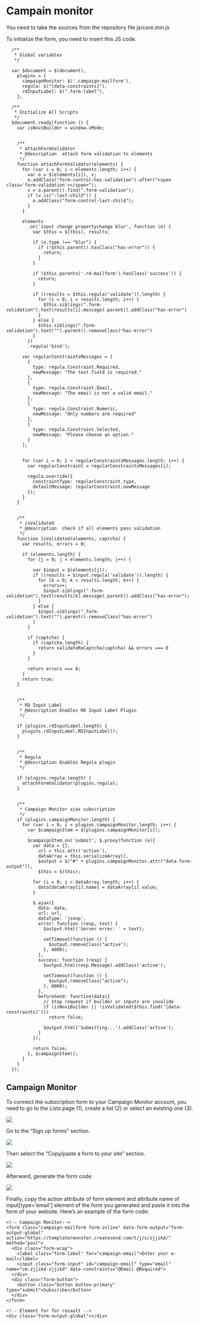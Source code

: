 # Сampain monitor

You need to take the sources from the repository file js/core.min.js

To initialize the form, you need to insert this JS code.

	  /**
	   * Global variables
	   */

	  var $document = $(document),
	    plugins = {
	      campaignMonitor: $('.campaign-mailform'),
	      regula: $("[data-constraints]"),  
	      rdInputLabel: $(".form-label"),
	    };

	  /**
	   * Initialize All Scripts
	   */
	  $document.ready(function () {
	    var isNoviBuilder = window.xMode;


	    /**
	     * attachFormValidator
	     * @description  attach form validation to elements
	     */
	    function attachFormValidator(elements) {
	      for (var i = 0; i < elements.length; i++) {
	        var o = $(elements[i]), v;
	        o.addClass("form-control-has-validation").after("<span class='form-validation'></span>");
	        v = o.parent().find(".form-validation");
	        if (v.is(":last-child")) {
	          o.addClass("form-control-last-child");
	        }
	      }

	      elements
	        .on('input change propertychange blur', function (e) {
	          var $this = $(this), results;

	          if (e.type !== "blur") {
	            if (!$this.parent().hasClass("has-error")) {
	              return;
	            }
	          }

	          if ($this.parents('.rd-mailform').hasClass('success')) {
	            return;
	          }

	          if ((results = $this.regula('validate')).length) {
	            for (i = 0; i < results.length; i++) {
	              $this.siblings(".form-validation").text(results[i].message).parent().addClass("has-error")
	            }
	          } else {
	            $this.siblings(".form-validation").text("").parent().removeClass("has-error")
	          }
	        })
	        .regula('bind');

	      var regularConstraintsMessages = [
	        {
	          type: regula.Constraint.Required,
	          newMessage: "The text field is required."
	        },
	        {
	          type: regula.Constraint.Email,
	          newMessage: "The email is not a valid email."
	        },
	        {
	          type: regula.Constraint.Numeric,
	          newMessage: "Only numbers are required"
	        },
	        {
	          type: regula.Constraint.Selected,
	          newMessage: "Please choose an option."
	        }
	      ];


	      for (var i = 0; i < regularConstraintsMessages.length; i++) {
	        var regularConstraint = regularConstraintsMessages[i];

	        regula.override({
	          constraintType: regularConstraint.type,
	          defaultMessage: regularConstraint.newMessage
	        });
	      }
	    }


	    /**
	     * isValidated
	     * @description  check if all elements pass validation
	     */
	    function isValidated(elements, captcha) {
	      var results, errors = 0;

	      if (elements.length) {
	        for (j = 0; j < elements.length; j++) {

	          var $input = $(elements[j]);
	          if ((results = $input.regula('validate')).length) {
	            for (k = 0; k < results.length; k++) {
	              errors++;
	              $input.siblings(".form-validation").text(results[k].message).parent().addClass("has-error");
	            }
	          } else {
	            $input.siblings(".form-validation").text("").parent().removeClass("has-error")
	          }
	        }

	        if (captcha) {
	          if (captcha.length) {
	            return validateReCaptcha(captcha) && errors === 0
	          }
	        }

	        return errors === 0;
	      }
	      return true;
	    }


	    /**
	     * RD Input Label
	     * @description Enables RD Input Label Plugin
	     */

	    if (plugins.rdInputLabel.length) {
	      plugins.rdInputLabel.RDInputLabel();
	    }


	    /**
	     * Regula
	     * @description Enables Regula plugin
	     */

	    if (plugins.regula.length) {
	      attachFormValidator(plugins.regula);
	    }


	    /**
	     * Campaign Monitor ajax subscription
	     */
	    if (plugins.campaignMonitor.length) {
	      for (var i = 0; i < plugins.campaignMonitor.length; i++) {
	        var $campaignItem = $(plugins.campaignMonitor[i]);

	        $campaignItem.on('submit', $.proxy(function (e){
	          var data = {},
	            url = this.attr('action'),
	            dataArray = this.serializeArray(),
	            $output = $("#" + plugins.campaignMonitor.attr("data-form-output")),
	            $this = $(this);

	          for (i = 0; i < dataArray.length; i++) {
	            data[dataArray[i].name] = dataArray[i].value;
	          }

	          $.ajax({
	            data: data,
	            url: url,
	            dataType: 'jsonp',
	            error: function (resp, text) {
	              $output.html('Server error: ' + text);

	              setTimeout(function () {
	                $output.removeClass("active");
	              }, 4000);
	            },
	            success: function (resp) {
	              $output.html(resp.Message).addClass('active');

	              setTimeout(function () {
	                $output.removeClass("active");
	              }, 6000);
	            },
	            beforeSend: function(data){
	              // Stop request if builder or inputs are invalide
	              if (isNoviBuilder || !isValidated($this.find('[data-constraints]')))
	                return false;

	              $output.html('Submitting...').addClass('active');
	            }
	          });

	          return false;
	        }, $campaignItem));
	      }
	    }
	  });


## Campaign Monitor

To connect the subscription form to your Campaign Monitor account, you need to go to the Lists page (1), create a list (2) or select an existing one (3).

![](https://www.templatemonster.com/help/quick-start-guide/website-templates/v1-4/img/campain.png)

Go to the “Sign up forms” section.

![](https://www.templatemonster.com/help/quick-start-guide/website-templates/v1-4/img/campain-1.jpg)

Then select the “Copy/paste a form to your site” section.

![](https://www.templatemonster.com/help/quick-start-guide/website-templates/v1-4/img/campain-2.png)

Afterward, generate the form code.

![](https://www.templatemonster.com/help/quick-start-guide/website-templates/v1-4/img/campain-3.png)

Finally, copy the action attribute of form element and attribute name of input[type='email'] element of the form you generated and paste it into the form of your website. 
Here’s an example of the form code:

    <!-- Campaign Monitor-->
    <form class="campaign-mailform form-inline" data-form-output="form-output-global" action="https://templatermonster.createsend.com/t/j/s/zjjikd/" method="post">
      <div class="form-wrap">
        <label class="form-label" for="campaign-email">Enter your e-mail</label>
        <input class="form-input" id="campaign-email" type="email" name="cm-zjjikd-zjjikd" data-constraints="@Email @Required">
      </div>
      <div class="form-button">
        <button class="button button-primary" type="submit">Subscribe</button>
      </div>
    </form>

    <!-- Element for for resault -->
    <div class="form-output-global"></div>